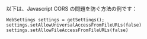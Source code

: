 
以下は、Javascript CORS の問題を防ぐ方法の例です：

    WebSettings settings = getSettings();
    settings.setAllowUniversalAccessFromFileURLs(false)
    settings.setAllowFileAccessFromFileURLs(false)

